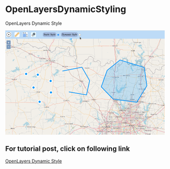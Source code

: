 # OpenLayersDynamicStyling
OpenLayers Dynamic Style

![Dynamic Style](OpenLayersDynamicStyle.gif)

## For tutorial post, click on following link<br/>
[OpenLayers Dynamic Style](https://spatial-dev.guru/2022/01/08/openlayers-style/"")
